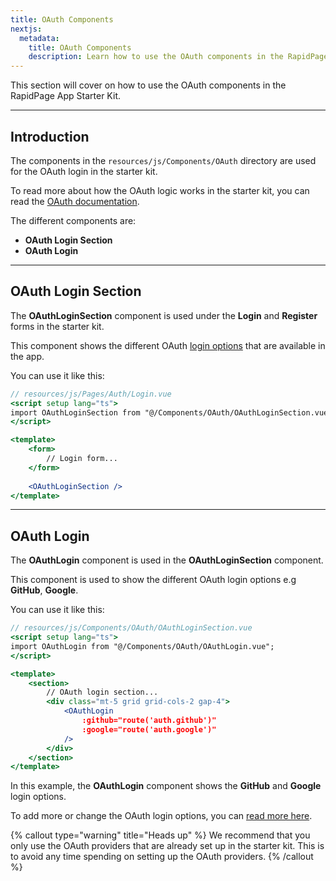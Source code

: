 ```yaml
---
title: OAuth Components
nextjs:
  metadata:
    title: OAuth Components
    description: Learn how to use the OAuth components in the RapidPage App Starter Kit
---
```


This section will cover on how to use the OAuth components in the RapidPage App Starter Kit.

---

## Introduction

The components in the `resources/js/Components/OAuth` directory are used for the OAuth login in the starter kit.

To read more about how the OAuth logic works in the starter kit, you can read the [OAuth documentation](/docs/oauth).

The different components are:
- **OAuth Login Section**
- **OAuth Login**

---

## OAuth Login Section

The **OAuthLoginSection** component is used under the **Login** and **Register** forms in the starter kit.

This component shows the different OAuth [login options](/docs/components/oauth#o-auth-login) that are available in the app.

You can use it like this:

```jsx
// resources/js/Pages/Auth/Login.vue
<script setup lang="ts">
import OAuthLoginSection from "@/Components/OAuth/OAuthLoginSection.vue";
</script>

<template>
    <form>
        // Login form...
    </form>
    
    <OAuthLoginSection />
</template>
```

---

## OAuth Login

The **OAuthLogin** component is used in the **OAuthLoginSection** component. 

This component is used to show the different OAuth login options e.g **GitHub**, **Google**.

You can use it like this:

```jsx
// resources/js/Components/OAuth/OAuthLoginSection.vue
<script setup lang="ts">
import OAuthLogin from "@/Components/OAuth/OAuthLogin.vue";
</script>

<template>
    <section>
        // OAuth login section...
        <div class="mt-5 grid grid-cols-2 gap-4">
            <OAuthLogin
                :github="route('auth.github')"
                :google="route('auth.google')"
            />
        </div>
    </section>
</template>
```

In this example, the **OAuthLogin** component shows the **GitHub** and **Google** login options.

To add more or change the OAuth login options, you can [read more here](/docs/oauth#adding-o-auth-providers).

{% callout type="warning" title="Heads up" %}
We recommend that you only use the OAuth providers that are already set up in the starter kit. This is to avoid any time spending on setting up the OAuth providers.
{% /callout %}

